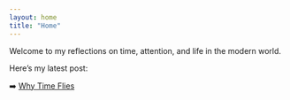 ```yaml
---
layout: home
title: "Home"
---
```


Welcome to my reflections on time, attention, and life in the modern world.

Here’s my latest post:

➡️ [Why Time Flies](./_posts/2025-10-15-why-time-flies.md)
